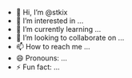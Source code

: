 - 👋 Hi, I’m @stkix
- 👀 I’m interested in ...
- 🌱 I’m currently learning ...
- 💞️ I’m looking to collaborate on ...
- 📫 How to reach me ...
- 😄 Pronouns: ...
- ⚡ Fun fact: ...

<!---
stkix/stkix is a ✨ special ✨ repository because its `README.md` (this file) appears on your GitHub profile.
You can click the Preview link to take a look at your changes.
--->
